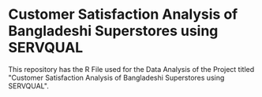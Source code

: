 # Customer Satisfaction Analysis of Bangladeshi Superstores using SERVQUAL

This repository has the R File used for the Data Analysis of the Project titled "Customer Satisfaction Analysis of Bangladeshi Superstores using SERVQUAL".
